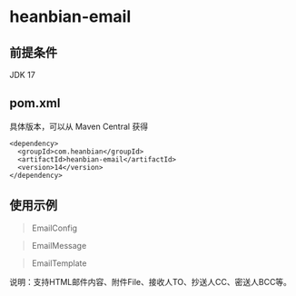 # heanbian-email

## 前提条件

JDK 17

## pom.xml

具体版本，可以从 Maven Central 获得

```
<dependency>
  <groupId>com.heanbian</groupId>
  <artifactId>heanbian-email</artifactId>
  <version>14</version>
</dependency>
```

## 使用示例

> EmailConfig

> EmailMessage

> EmailTemplate

说明：支持HTML邮件内容、附件File、接收人TO、抄送人CC、密送人BCC等。